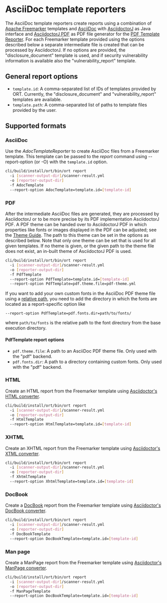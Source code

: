 # AsciiDoc template reporters

The AsciiDoc template reporters create reports using a combination of [Apache Freemarker][1] templates and [AsciiDoc][2]
with [AsciidoctorJ][3] as Java interface and [AsciidoctorJ PDF][4] as PDF file generator for the
[PDF Template Reporter](#PDF). For each Freemarker template provided using the options described below a separate
intermediate file is created that can be processed by AsciidoctorJ. If no options are provided, the
"disclosure_document" template is used, and if security vulnerability information is available also the
"vulnerability_report" template.

## General report options

* `template.id`: A comma-separated list of IDs of templates provided by ORT. Currently, the "disclosure_document" and
                 "vulnerability_report" templates are available.
* `template.path`: A comma-separated list of paths to template files provided by the user.

## Supported formats

### AsciiDoc

Use the _AdocTemplateReporter_ to create AsciiDoc files from a Freemarker template. This template can be passed to the
_report_ command using --report-option (or -O) with the `template.id` option.

```bash
cli/build/install/ort/bin/ort report
  -i [scanner-output-dir]/scanner-result.yml
  -o [reporter-output-dir]
  -f AdocTemplate
  --report-option AdocTemplate=template.id=[template-id]
```

### PDF

After the intermediate AsciiDoc files are generated, they are processed by AsciidoctorJ or to be more precise by its PDF
implementation AsciidoctorJ PDF. A PDF theme can be handed over to AsciidoctorJ PDF in which properties like fonts or
images displayed in the PDF can be adjusted; see the [Theme Guide][5].
The path to this theme can be set in the options as described below.
Note that only one theme can be set that is used for all given templates. If no theme is given, or the given path to
the theme file does not exist, an in-built theme of AsciidoctorJ PDF is used.

```bash
cli/build/install/ort/bin/ort report
  -i [scanner-output-dir]/scanner-result.yml
  -o [reporter-output-dir]
  -f PdfTemplate
  --report-option PdfTemplate=template.id=[template-id]
  --report-option PdfTemplate=pdf.theme.file=pdf-theme.yml
```

If you want to add your own custom fonts in the AsciiDoc PDF theme file using a [relative path][6],
you need to add the directory in which the fonts are located as a report-specific option like

    --report-option PdfTemplate=pdf.fonts.dir=path/to/fonts/

where `path/to/fonts` is the relative path to the font directory from the base execution directory.

#### PdfTemplate report options

* `pdf.theme.file`: A path to an AsciiDoc PDF theme file. Only used with the "pdf" backend.
* `pdf.fonts.dir`: A path to a directory containing custom fonts. Only used with the "pdf" backend.

### HTML

Create an HTML report from the Freemarker template using [Asciidoctor's HTML converter][7].

```bash
cli/build/install/ort/bin/ort report
  -i [scanner-output-dir]/scanner-result.yml
  -o [reporter-output-dir]
  -f HtmlTemplate
  --report-option HtmlTemplate=template.id=[template-id]
```

### XHTML

Create an XHTML report from the Freemarker template using [Asciidoctor's XTML converter][8].

```bash
cli/build/install/ort/bin/ort report
  -i [scanner-output-dir]/scanner-result.yml
  -o [reporter-output-dir]
  -f XhtmlTemplate
  --report-option XhtmlTemplate=template.id=[template-id]
```

### DocBook

Create a [DocBook][9] report from the Freemarker template using [Asciidoctor's DocBook converter][10].

```bash
cli/build/install/ort/bin/ort report
  -i [scanner-output-dir]/scanner-result.yml
  -o [reporter-output-dir]
  -f DocBookTemplate
  --report-option DocBookTemplate=template.id=[template-id]
```

### Man page

Create a ManPage report from the Freemarker template using [Asciidoctor's ManPage converter][11].

```bash
cli/build/install/ort/bin/ort report
  -i [scanner-output-dir]/scanner-result.yml
  -o [reporter-output-dir]
  -f ManPageTemplate
  --report-option DocBookTemplate=template.id=[template-id]
```

[1]: https://freemarker.apache.org
[2]: https://asciidoc.org/
[3]: https://github.com/asciidoctor/asciidoctorj
[4]: https://github.com/asciidoctor/asciidoctorj-pdf
[5]: https://github.com/asciidoctor/asciidoctor-pdf/blob/master/docs/theming-guide.adoc
[6]: https://github.com/asciidoctor/asciidoctor-pdf/blob/master/docs/theming-guide.adoc#configuring-the-font-search-path
[7]: https://docs.asciidoctor.org/asciidoctor/latest/html-backend
[8]: https://docs.asciidoctor.org/asciidoctor/latest/html-backend/#xhtml
[9]: https://docbook.org
[10]: https://docs.asciidoctor.org/asciidoctor/latest/docbook-backend
[11]: https://docs.asciidoctor.org/asciidoctor/latest/manpage-backend
